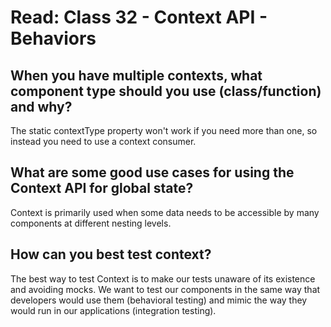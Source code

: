 # Read: Class 32 - Context API - Behaviors

## When you have multiple contexts, what component type should you use (class/function) and why?

The static contextType property won't work if you need more than one, so instead you need to use a context consumer.

## What are some good use cases for using the Context API for global state?

Context is primarily used when some data needs to be accessible by many components at different nesting levels.

## How can you best test context?

The best way to test Context is to make our tests unaware of its existence and avoiding mocks. We want to test our components in the same way that developers would use them (behavioral testing) and mimic the way they would run in our applications (integration testing).
